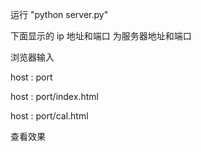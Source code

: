 运行 "python server.py"

下面显示的 ip 地址和端口 为服务器地址和端口

浏览器输入 

host : port

host : port/index.html

host : port/cal.html

查看效果
